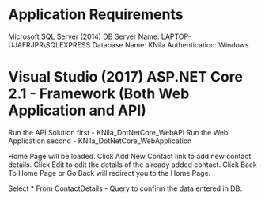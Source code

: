 Application Requirements
==================================================
Microsoft SQL Server (2014)
DB Server Name: LAPTOP-UJAFRJPR\SQLEXPRESS
Database Name: KNila
Authentication: Windows

Visual Studio (2017)
ASP.NET Core 2.1  - Framework (Both Web Application and API)
==================================================

Run the API Solution first - KNila_DotNetCore_WebAPI
Run the Web Application second - KNila_DotNetCore_WebApplication

Home Page will be loaded.
Click Add New Contact link to add new contact details.
Click Edit to edit the details of the already added contact.
Click Back To Home Page or Go Back will redirect you to the Home Page.

Select * From ContactDetails - Query to confirm the data entered in DB.


